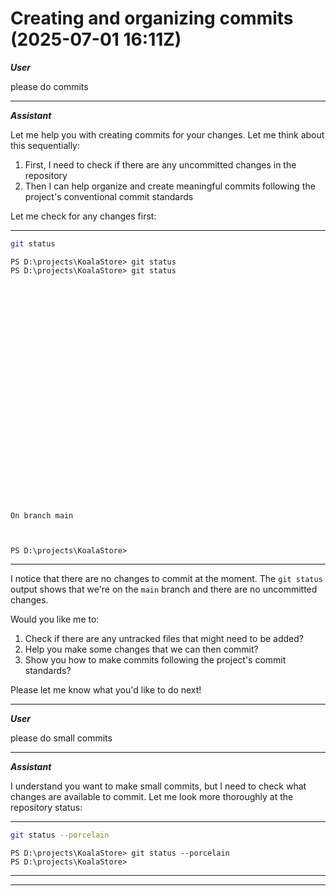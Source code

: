 <!-- Generated by SpecStory -->

# Creating and organizing commits (2025-07-01 16:11Z)

_**User**_

please do commits

---

_**Assistant**_

Let me help you with creating commits for your changes. Let me think about this sequentially:

1. First, I need to check if there are any uncommitted changes in the repository
2. Then I can help organize and create meaningful commits following the project's conventional commit standards

Let me check for any changes first:

---

```bash
git status
```

```
PS D:\projects\KoalaStore> git status
PS D:\projects\KoalaStore> git status



























On branch main



PS D:\projects\KoalaStore>
```

---

I notice that there are no changes to commit at the moment. The `git status` output shows that we're on the `main` branch and there are no uncommitted changes.

Would you like me to:
1. Check if there are any untracked files that might need to be added?
2. Help you make some changes that we can then commit?
3. Show you how to make commits following the project's commit standards?

Please let me know what you'd like to do next!

---

_**User**_

please do small commits

---

_**Assistant**_

I understand you want to make small commits, but I need to check what changes are available to commit. Let me look more thoroughly at the repository status:

---

```bash
git status --porcelain
```

```
PS D:\projects\KoalaStore> git status --porcelain
PS D:\projects\KoalaStore>

```

---



---

